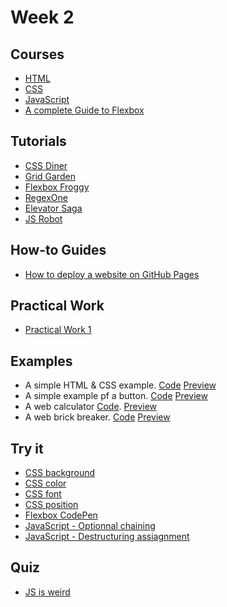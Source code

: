 # Week 2

## Courses

- [HTML](/web-course/courses/html/)
- [CSS](/web-course/courses/css/)
- [JavaScript](/web-course/courses/javascript/)
- [A complete Guide to Flexbox](https://css-tricks.com/snippets/css/a-guide-to-flexbox/)

## Tutorials

- [CSS Diner](https://flukeout.github.io/)
- [Grid Garden](https://cssgridgarden.com/)
- [Flexbox Froggy](https://flexboxfroggy.com/)
- [RegexOne](https://regexone.com/)
- [Elevator Saga](https://play.elevatorsaga.com/)
- [JS Robot](https://lab.reaal.me/jsrobot/#level=1&language=en)

## How-to Guides

- [How to deploy a website on GitHub Pages](/web-course/how-to-guides/how-to-deploy-on-github-pages/)

## Practical Work

- [Practical Work 1](/web-course/practical-works/practical-work-1/)


## Examples

- A simple HTML & CSS example. [Code](https://github.com/HEIG-VD-WEB/html-css-example) [Preview](https://heig-vd-web.github.io/html-css-example/)
- A simple example pf a button. [Code](https://github.com/HEIG-VD-WEB/button-example) [Preview](https://heig-vd-web.github.io/button-example/)
- A web calculator [Code](https://github.com/HEIG-VD-WEB/calculator-example). [Preview](https://heig-vd-web.github.io/calculator-example/)
- A web brick breaker. [Code](https://github.com/HEIG-VD-WEB/brick-breaker-example) [Preview](https://heig-vd-web.github.io/brick-breaker-example/)

## Try it

- [CSS background](https://developer.mozilla.org/en-US/docs/Web/CSS/background)
- [CSS color](https://developer.mozilla.org/en-US/docs/Web/CSS/color)
- [CSS font](https://developer.mozilla.org/en-US/docs/Web/CSS/font)
- [CSS position](https://developer.mozilla.org/en-US/docs/Web/CSS/position)
- [Flexbox CodePen](https://codepen.io/bchapuis-the-decoder/embed/ZEoawVE?height=265&theme-id=light&default-tab=html,result)
- [JavaScript - Optionnal chaining](https://developer.mozilla.org/en-US/docs/Web/JavaScript/Reference/Operators/Optional_chaining)
- [JavaScript - Destructuring assiagnment](https://developer.mozilla.org/en-US/docs/Web/JavaScript/Reference/Operators/Destructuring_assignment)

## Quiz

- [JS is weird](https://jsisweird.com/)

